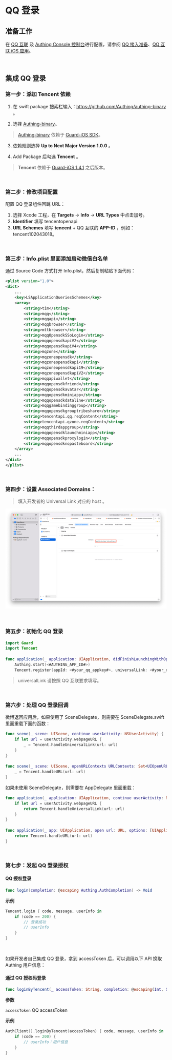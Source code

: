 # QQ 登录

<LastUpdated/>

## 准备工作

在 [QQ 互联](https://developer.baidu.com/) 及 [Authing Console 控制台](https://authing.cn/)进行配置，请参阅 [QQ 接入准备](../../../guides/connections/social/qq-mobile/README.md)、[QQ 互联 iOS 应用](https://wiki.connect.qq.com/ios_sdk%e7%8e%af%e5%a2%83%e6%90%ad%e5%bb%ba)。

<br>

## 集成 QQ 登录

### 第一步：添加 Tencent 依赖

1. 在 swift package 搜索栏输入：https://github.com/Authing/authing-binary 。

2. 选择 [Authing-binary](https://github.com/Authing/authing-binary)。
> [Authing-binary](https://github.com/Authing/authing-binary) 依赖于 [Guard-iOS SDK](https://github.com/Authing/guard-ios)。

3. 依赖规则选择 **Up to Next Major Version 1.0.0** 。

4. Add Package 后勾选 **Tencent** 。

> **Tencent** 依赖于 [Guard-iOS 1.4.1](https://github.com/Authing/guard-ios) 之后版本。

<br>

### 第二步：修改项目配置

配置 QQ 登录组件回跳 URL：
1. 选择 Xcode 工程，在 **Targets** -> **Info** -> **URL Types** 中点击加号。
2. **Identifier** 填写 tencentopenapi
3. **URL Schemes** 填写 **tencent** + QQ 互联的 **APP-ID** ，例如：tencent102043018。
<br>

### 第三步：Info.plist 里面添加启动微信白名单

通过 Source Code 方式打开 Info.plist，然后复制粘贴下面代码：

```xml
<plist version="1.0">
<dict>
    ...
    <key>LSApplicationQueriesSchemes</key>
	<array>
        <string>tim</string>
		<string>mqq</string>
		<string>mqqapi</string>
		<string>mqqbrowser</string>
		<string>mttbrowser</string>
		<string>mqqOpensdkSSoLogin</string>
		<string>mqqopensdkapiV2</string>
		<string>mqqopensdkapiV4</string>
		<string>mqzone</string>
		<string>mqzoneopensdk</string>
		<string>mqzoneopensdkapi</string>
		<string>mqzoneopensdkapi19</string>
		<string>mqzoneopensdkapiV2</string>
		<string>mqqapiwallet</string>
		<string>mqqopensdkfriend</string>
		<string>mqqopensdkavatar</string>
		<string>mqqopensdkminiapp</string>
		<string>mqqopensdkdataline</string>
		<string>mqqgamebindinggroup</string>
		<string>mqqopensdkgrouptribeshare</string>
		<string>tencentapi.qq.reqContent</string>
		<string>tencentapi.qzone.reqContent</string>
		<string>mqqthirdappgroup</string>
		<string>mqqopensdklaunchminiapp</string>
		<string>mqqopensdkproxylogin</string>
		<string>mqqopensdknopasteboard</string>
	</array>
    ...
</dict>
</plist>
```

<br>

### 第四步：设置 Associated Domains：

> 填入开发者的 Universal Link 对应的 host 。

![](./images/wechat/7.png)

<br>

### 第五步：初始化 QQ 登录
```swift
import Guard
import Tencent

func application(_ application: UIApplication, didFinishLaunchingWithOptions launchOptions: [UIApplication.LaunchOptionsKey: Any]?) -> Bool {
    Authing.start(<#AUTHING_APP_ID#>)
    Tencent.register(appId: <#your_qq_appkey#>, universalLink: <#your_qq_universalLink#>)}
 ```

> universalLink 请按照 QQ 互联要求填写。

<br>


### 第六步：处理 QQ 登录回调

微博返回应用后，如果使用了 SceneDelegate，则需要在 SceneDelegate.swift 里面重载下面的函数：

```swift
func scene(_ scene: UIScene, continue userActivity: NSUserActivity) {
    if let url = userActivity.webpageURL {
        _ = Tencent.handleUniversalLink(url: url)
    }
}

func scene(_ scene: UIScene, openURLContexts URLContexts: Set<UIOpenURLContext>) {
    _ = Tencent.handleURL(url: url)
}
```

如果未使用 SceneDelegate，则需要在 AppDelegate 里面重载：

```swift
func application(_ application: UIApplication, continue userActivity: NSUserActivity, restorationHandler: @escaping ([UIUserActivityRestoring]?) -> Void) -> Bool {
    if let url = userActivity.webpageURL {
        return Tencent.handleUniversalLink(url: url)
    }
}

func application(_ app: UIApplication, open url: URL, options: [UIApplication.OpenURLOptionsKey : Any] = [:]) -> Bool {
    return Tencent.handleURL(url: url)
}
```

<br>

### 第七步：发起 QQ 登录授权
#### QQ 授权登录

```swift
func login(completion: @escaping Authing.AuthCompletion) -> Void
```

**示例**

```swift
Tencent.login { code, message, userInfo in
    if (code == 200) {
        // 登录成功
        // userInfo
    }
}
```

<br>

如果开发者自己集成 QQ 登录，拿到 accessToken 后，可以调用以下 API 换取 Authing 用户信息：

#### 通过 QQ 授权码登录

```swift
func loginByTencent(_ accessToken: String, completion: @escaping(Int, String?, UserInfo?) -> Void)
```

**参数**

`accessToken` QQ accessToken

**示例**

```swift
AuthClient().loginByTencent(accessToken) { code, message, userInfo in
    if (code == 200) {
        // userInfo：用户信息
    }
}
```